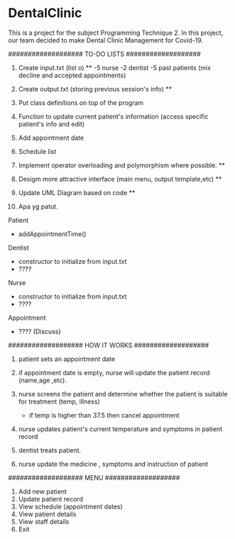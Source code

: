 # DentalClinic

This is a project for the subject Programming Technique 2. In this project, our team decided to make Dental Clinic Management for 
Covid-19.

################### TO-DO LISTS ###################

1. Create input.txt (list o) **
   -5 nurse
   -2 dentist
   -5 past patients (mix decline and accepted appointments)

2. Create output.txt (storing previous session's info) **
3. Put class definitions on top of the program
4. Function to update current patient's information
    (access specific patient's info and edit)
5. Add appointment date
6. Schedule list
7. Implement operator overloading and polymorphism where possible. **
8. Desigm more attractive interface (main menu, output template,etc) **
9. Update UML Diagram based on code **
10. Apa yg patut. 

Patient
- addAppointmentTime()

Dentist
- constructor to initialize from input.txt
- ????

Nurse
- constructor to initialize from input.txt
- ????

Appointment
- ???? (Discuss)


################### HOW IT WORKS ###################
1. patient sets an appointment date
2. if appointment date is empty, nurse will update the patient record (name,age ,etc).
3. nurse screens the patient and determine whether the patient is suitable for treatment (temp, illness)
	- if temp is higher than 37.5 then cancel appointment

4. nurse updates patient's current temperature and symptoms in patient record
5. dentist treats patient.
6. nurse update the medicine , symptoms and instruction of patient



################### MENU ###################
1. Add new patient
2. Update patient record
3. View schedule (appointment dates)
4. View patient details
5. View staff details
6. Exit 

